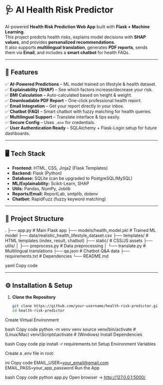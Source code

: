 # 🩺 AI Health Risk Predictor

AI-powered **Health Risk Prediction Web App** built with **Flask + Machine Learning**.  
This project predicts health risks, explains model decisions with **SHAP values**, and provides **personalized recommendations**.  
It also supports **multilingual translation**, generates **PDF reports**, sends them via **Email**, and includes a **smart chatbot** for health FAQs.

---

## 🚀 Features

✅ **AI-Powered Predictions** – ML model trained on lifestyle & health dataset.  
✅ **Explainability (SHAP)** – See which factors increase/decrease your risk.  
✅ **BMI Calculation** – Auto-calculated based on height & weight.  
✅ **Downloadable PDF Report** – One-click professional health report.  
✅ **Email Integration** – Get your report directly in your inbox.  
✅ **Chatbot (FAQ)** – Smart chatbot with fuzzy matching for health queries.  
✅ **Multilingual Support** – Translate interface & tips easily.  
✅ **Secure Config** – Uses `.env` for credentials.  
✅ **User Authentication Ready** – SQLAlchemy + Flask-Login setup for future dashboards.

---

## 🖥️ Tech Stack

- **Frontend:** HTML, CSS, Jinja2 (Flask Templates)  
- **Backend:** Flask (Python)  
- **Database:** SQLite (can be upgraded to PostgreSQL/MySQL)  
- **ML/Explainability:** Scikit-Learn, SHAP  
- **Utils:** Pandas, NumPy, Joblib  
- **Reports/Email:** ReportLab, smtplib, dotenv  
- **Chatbot:** RapidFuzz (fuzzy keyword matching)  

---

## 📂 Project Structure
.
├── app.py # Main Flask app
├── models/health_model.pkl # Trained ML model
├── data/realistic_health_lifestyle_dataset.csv
├── templates/ # HTML templates (index, result, chatbot)
├── static/ # CSS/JS assets
├── utils/
│ ├── preprocess.py # Data preprocessing
│ └── translate.py # Multilingual translations
├── qa.json # Chatbot Q&A data
├── requirements.txt # Dependencies
└── README.md 

yaml
Copy code

---

## ⚙️ Installation & Setup

1. **Clone the Repository**
   ```bash
   git clone https://github.com/your-username/health-risk-predictor.git
   cd health-risk-predictor
Create Virtual Environment

bash
Copy code
python -m venv venv
source venv/bin/activate     # (Linux/Mac)
venv\Scripts\activate        # (Windows)
Install Dependencies

bash
Copy code
pip install -r requirements.txt
Setup Environment Variables

Create a .env file in root:

ini
Copy code
EMAIL_USER=your_email@gmail.com
EMAIL_PASS=your_app_password
Run the App

bash
Copy code
python app.py
Open browser → http://127.0.0.1:5000/
